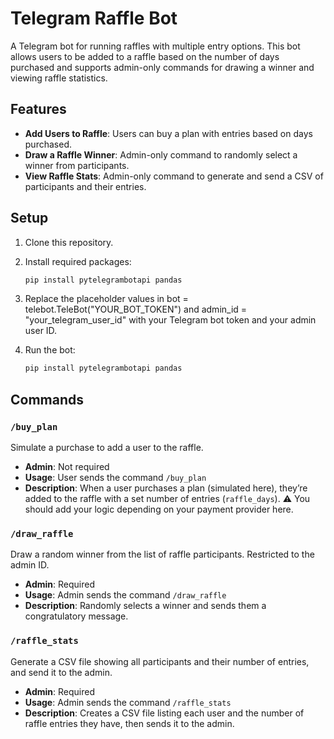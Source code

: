 # Telegram Raffle Bot

A Telegram bot for running raffles with multiple entry options. This bot allows users to be added to a raffle based on the number of days purchased and supports admin-only commands for drawing a winner and viewing raffle statistics.

## Features
- **Add Users to Raffle**: Users can buy a plan with entries based on days purchased.
- **Draw a Raffle Winner**: Admin-only command to randomly select a winner from participants.
- **View Raffle Stats**: Admin-only command to generate and send a CSV of participants and their entries.

## Setup

1. Clone this repository.
2. Install required packages:
   
   ```bash
   pip install pytelegrambotapi pandas
3. Replace the placeholder values in bot = telebot.TeleBot("YOUR_BOT_TOKEN") and admin_id = "your_telegram_user_id" with your Telegram bot token and your admin user ID.
4. Run the bot:
      
   ```bash
   pip install pytelegrambotapi pandas

## Commands

### `/buy_plan`
Simulate a purchase to add a user to the raffle.

- **Admin**: Not required
- **Usage**: User sends the command `/buy_plan`
- **Description**: When a user purchases a plan (simulated here), they’re added to the raffle with a set number of entries (`raffle_days`). ⚠️ You should add your logic depending on your payment provider here. 

### `/draw_raffle`
Draw a random winner from the list of raffle participants. Restricted to the admin ID.

- **Admin**: Required
- **Usage**: Admin sends the command `/draw_raffle`
- **Description**: Randomly selects a winner and sends them a congratulatory message.

### `/raffle_stats`
Generate a CSV file showing all participants and their number of entries, and send it to the admin.

- **Admin**: Required
- **Usage**: Admin sends the command `/raffle_stats`
- **Description**: Creates a CSV file listing each user and the number of raffle entries they have, then sends it to the admin.

